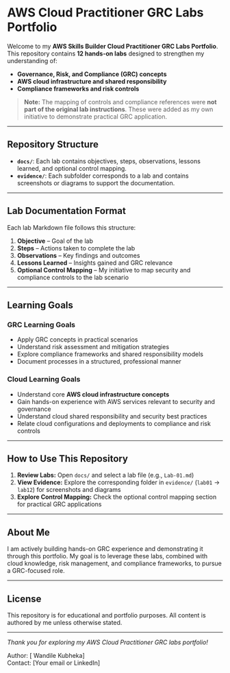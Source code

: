 # AWS Cloud Practitioner GRC Labs Portfolio

Welcome to my **AWS Skills Builder Cloud Practitioner GRC Labs Portfolio**.  
This repository contains **12 hands-on labs** designed to strengthen my understanding of:

- **Governance, Risk, and Compliance (GRC) concepts**  
- **AWS cloud infrastructure and shared responsibility**  
- **Compliance frameworks and risk controls**  

> **Note:** The mapping of controls and compliance references were **not part of the original lab instructions**. These were added as my own initiative to demonstrate practical GRC application.

---

## Repository Structure


- **`docs/`**: Each lab contains objectives, steps, observations, lessons learned, and optional control mapping.  
- **`evidence/`**: Each subfolder corresponds to a lab and contains screenshots or diagrams to support the documentation.

---

## Lab Documentation Format

Each lab Markdown file follows this structure:

1. **Objective** – Goal of the lab  
2. **Steps** – Actions taken to complete the lab  
3. **Observations** – Key findings and outcomes  
4. **Lessons Learned** – Insights gained and GRC relevance  
5. **Optional Control Mapping** – My initiative to map security and compliance controls to the lab scenario

---

## Learning Goals

### GRC Learning Goals
- Apply GRC concepts in practical scenarios  
- Understand risk assessment and mitigation strategies  
- Explore compliance frameworks and shared responsibility models  
- Document processes in a structured, professional manner

### Cloud Learning Goals
- Understand core **AWS cloud infrastructure concepts**  
- Gain hands-on experience with AWS services relevant to security and governance  
- Understand cloud shared responsibility and security best practices  
- Relate cloud configurations and deployments to compliance and risk controls

---

## How to Use This Repository

1. **Review Labs:** Open `docs/` and select a lab file (e.g., `Lab-01.md`)  
2. **View Evidence:** Explore the corresponding folder in `evidence/` (`lab01` → `lab12`) for screenshots and diagrams  
3. **Explore Control Mapping:** Check the optional control mapping section for practical GRC applications

---

## About Me

I am actively building hands-on GRC experience and demonstrating it through this portfolio. My goal is to leverage these labs, combined with cloud knowledge, risk management, and compliance frameworks, to pursue a GRC-focused role.

---

## License

This repository is for educational and portfolio purposes. All content is authored by me unless otherwise stated.

---

*Thank you for exploring my AWS Cloud Practitioner GRC labs portfolio!*




Author: [ Wandile Kubheka]  
Contact: [Your email or LinkedIn]

